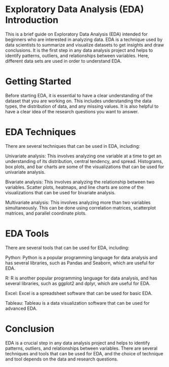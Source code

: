 # Exploratory Data Analysis (EDA) Introduction
This is a brief guide on Exploratory Data Analysis (EDA) intended for beginners who are interested in analyzing data. EDA is a technique used by data scientists to summarize and visualize datasets to get insights and draw conclusions. It is the first step in any data analysis project and helps to identify patterns, outliers, and relationships between variables.
Here, different data sets are used in order to understand EDA.

# Getting Started
Before starting EDA, it is essential to have a clear understanding of the dataset that you are working on. This includes understanding the data types, the distribution of data, and any missing values. It is also helpful to have a clear idea of the research questions you want to answer.

# EDA Techniques

There are several techniques that can be used in EDA, including:

Univariate analysis: This involves analyzing one variable at a time to get an understanding of its distribution, central tendency, and spread. Histograms, box plots, and bar charts are some of the visualizations that can be used for univariate analysis.

Bivariate analysis: This involves analyzing the relationship between two variables. Scatter plots, heatmaps, and line charts are some of the visualizations that can be used for bivariate analysis.

Multivariate analysis: This involves analyzing more than two variables simultaneously. This can be done using correlation matrices, scatterplot matrices, and parallel coordinate plots.

# EDA Tools
There are several tools that can be used for EDA, including:

Python: Python is a popular programming language for data analysis and has several libraries, such as Pandas and Seaborn, which are useful for EDA.

R: R is another popular programming language for data analysis, and has several libraries, such as ggplot2 and dplyr, which are useful for EDA.

Excel: Excel is a spreadsheet software that can be used for basic EDA.

Tableau: Tableau is a data visualization software that can be used for advanced EDA.

# Conclusion
EDA is a crucial step in any data analysis project and helps to identify patterns, outliers, and relationships between variables. There are several techniques and tools that can be used for EDA, and the choice of technique and tool depends on the data and research questions.
